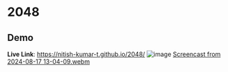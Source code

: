 # 2048

## Demo

**Live Link**: https://nitish-kumar-t.github.io/2048/
![image](https://github.com/user-attachments/assets/4249bc25-dd7a-43bf-93e0-5a2ea477bf55)
[Screencast from 2024-08-17 13-04-09.webm](https://github.com/user-attachments/assets/58b0343d-4d8a-485a-aee7-f1c80793a114)
